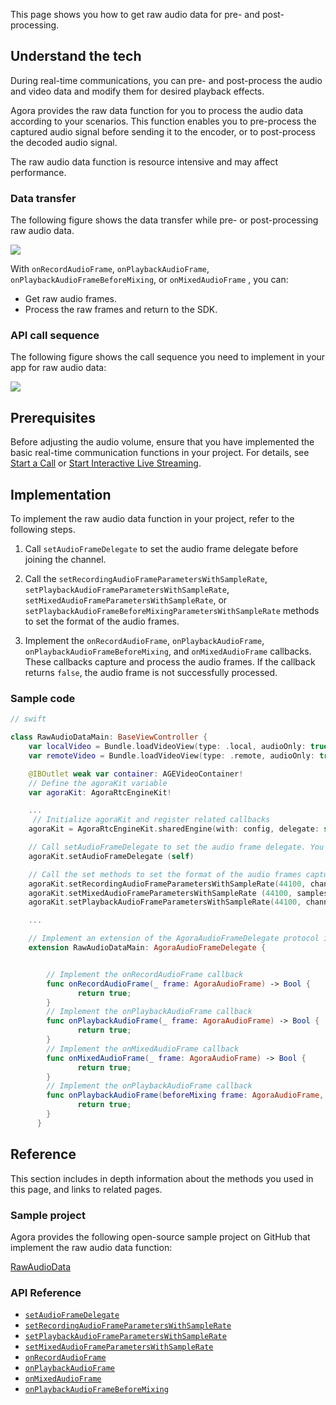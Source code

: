 This page shows you how to get raw audio data for pre- and post-processing.

## Understand the tech

During real-time communications, you can pre- and post-process the audio and video data and modify them for desired playback effects.

Agora provides the raw data function for you to process the audio data according to your scenarios. This function enables you to pre-process the captured audio signal before sending it to the encoder, or to post-process the decoded audio signal.

The raw audio data function is resource intensive and may affect performance.
### Data transfer

The following figure shows the data transfer while pre- or post-processing raw audio data.

![](https://web-cdn.agora.io/docs-files/1604635727525)

With `onRecordAudioFrame`, `onPlaybackAudioFrame`, `onPlaybackAudioFrameBeforeMixing`, or `onMixedAudioFrame` , you can:

- Get raw audio frames.
- Process the raw frames and return to the SDK.

### API call sequence

The following figure shows the call sequence you need to implement in your app for raw audio data:

![](https://web-cdn.agora.io/docs-files/1618545452564)

## Prerequisites

Before adjusting the audio volume, ensure that you have implemented the basic real-time communication functions in your project. For details, see [Start a Call](start_call_ios) or [Start Interactive Live Streaming](start_live_ios).

## Implementation

To implement the raw audio data function in your project, refer to the following steps.

1. Call `setAudioFrameDelegate` to set the audio frame delegate before joining the channel.

2. Call the `setRecordingAudioFrameParametersWithSampleRate`, `setPlaybackAudioFrameParametersWithSampleRate`, `setMixedAudioFrameParametersWithSampleRate`, or `setPlaybackAudioFrameBeforeMixingParametersWithSampleRate` methods to set the format of the audio frames.

3. Implement the `onRecordAudioFrame`, `onPlaybackAudioFrame`, `onPlaybackAudioFrameBeforeMixing`, and `onMixedAudioFrame` callbacks. These callbacks capture and process the audio frames. If the callback returns `false`, the audio frame is not successfully processed.

### Sample code

```swift
// swift

class RawAudioDataMain: BaseViewController {
    var localVideo = Bundle.loadVideoView(type: .local, audioOnly: true)
    var remoteVideo = Bundle.loadVideoView(type: .remote, audioOnly: true)

    @IBOutlet weak var container: AGEVideoContainer!
    // Define the agoraKit variable
    var agoraKit: AgoraRtcEngineKit!

    ...
     // Initialize agoraKit and register related callbacks
    agoraKit = AgoraRtcEngineKit.sharedEngine(with: config, delegate: self)

    // Call setAudioFrameDelegate to set the audio frame delegate. You need to implement an AgoraAudioFrameDelegate protocol in this method
    agoraKit.setAudioFrameDelegate (self)

    // Call the set methods to set the format of the audio frames captured by each callback
    agoraKit.setRecordingAudioFrameParametersWithSampleRate(44100, channel: 1, mode: .readWrite, samplesPerCall: 4410)
    agoraKit.setMixedAudioFrameParametersWithSampleRate (44100, samplesPerCall: 4410)
    agoraKit.setPlaybackAudioFrameParametersWithSampleRate(44100, channel: 1, mode: .readWrite, samplesPerCall: 4410)

    ...

    // Implement an extension of the AgoraAudioFrameDelegate protocol in the current class
    extension RawAudioDataMain: AgoraAudioFrameDelegate {


        // Implement the onRecordAudioFrame callback
        func onRecordAudioFrame(_ frame: AgoraAudioFrame) -> Bool {
               return true;
        }
        // Implement the onPlaybackAudioFrame callback
        func onPlaybackAudioFrame(_ frame: AgoraAudioFrame) -> Bool {
               return true;
        }
        // Implement the onMixedAudioFrame callback
        func onMixedAudioFrame(_ frame: AgoraAudioFrame) -> Bool {
               return true;
        }
        // Implement the onPlaybackAudioFrame callback
        func onPlaybackAudioFrame(beforeMixing frame: AgoraAudioFrame, uid: UInt) -> Bool {
               return true;
        }
      }

```

## Reference

This section includes in depth information about the methods you used in this page, and links to related pages.

### Sample project

Agora provides the following open-source sample project on GitHub that implement the raw audio data function:

[RawAudioData](https://github.com/AgoraIO/API-Examples/tree/dev/3.6.200/iOS/APIExample/Examples/Advanced/RawAudioData/RawAudioData.swift)

### API Reference

- [`setAudioFrameDelegate`](https://docs.agora.io/cn/Voice/API%20Reference/oc/Classes/AgoraRtcEngineKit.html#//api/name/setAudioFrameDelegate:)
- [`setRecordingAudioFrameParametersWithSampleRate`](https://docs.agora.io/cn/Voice/API%20Reference/oc/Classes/AgoraRtcEngineKit.html#//api/name/setRecordingAudioFrameParametersWithSampleRate:channel:mode:samplesPerCall:)
- [`setPlaybackAudioFrameParametersWithSampleRate`](https://docs.agora.io/cn/Voice/API%20Reference/oc/Classes/AgoraRtcEngineKit.html#//api/name/setPlaybackAudioFrameParametersWithSampleRate:channel:mode:samplesPerCall:)
- [`setMixedAudioFrameParametersWithSampleRate`](https://docs.agora.io/cn/Voice/API%20Reference/oc/Classes/AgoraRtcEngineKit.html#//api/name/setMixedAudioFrameParametersWithSampleRate:samplesPerCall:)
- [`onRecordAudioFrame`](https://docs.agora.io/cn/Voice/API%20Reference/oc/Protocols/AgoraAudioFrameDelegate.html#//api/name/onRecordAudioFrame:)
- [`onPlaybackAudioFrame`](https://docs.agora.io/cn/Voice/API%20Reference/oc/Protocols/AgoraAudioFrameDelegate.html#//api/name/onPlaybackAudioFrame:)
- [`onMixedAudioFrame`](https://docs.agora.io/cn/Voice/API%20Reference/oc/Protocols/AgoraAudioFrameDelegate.html#//api/name/onMixedAudioFrame:)
- [`onPlaybackAudioFrameBeforeMixing`](https://docs.agora.io/cn/Voice/API%20Reference/oc/Protocols/AgoraAudioFrameDelegate.html#//api/name/onPlaybackAudioFrameBeforeMixing:uid:)
